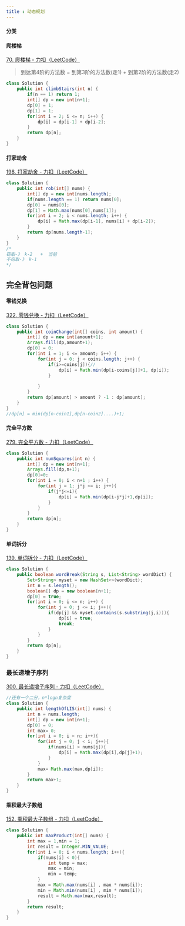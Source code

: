 ```yaml
---
title : 动态规划 
---
```


#### 分类

>
>
>

#### 爬楼梯

[70. 爬楼梯 - 力扣（LeetCode）](https://leetcode.cn/problems/climbing-stairs/description/?envType=study-plan-v2&envId=top-100-liked)

> 到达第4阶的方法数 = 到第3阶的方法数(走1) + 到第2阶的方法数(走2)

```java
class Solution {
    public int climbStairs(int n) {
        if(n == 1) return 1;
        int[] dp = new int[n+1];
        dp[0] = 1;
        dp[1] = 1;
        for(int i = 2; i <= n; i++) {
            dp[i] = dp[i-1] + dp[i-2];
        }
        return dp[n];
    }
}
```

#### 打家劫舍

[198. 打家劫舍 - 力扣（LeetCode）](https://leetcode.cn/problems/house-robber/description/?envType=study-plan-v2&envId=top-100-liked)

```java
class Solution {
    public int rob(int[] nums) {
        int[] dp = new int[nums.length];
        if(nums.length == 1) return nums[0];
        dp[0] = nums[0];
        dp[1] = Math.max(nums[0],nums[1]);
        for(int i = 2; i < nums.length; i++) {
            dp[i] = Math.max(dp[i-1], nums[i] + dp[i-2]);
        }
        return dp[nums.length-1];
    }
}
/*
窃取-》 k-2   +  当前
不窃取-》 k-1 
*/
```

## 完全背包问题

#### 零钱兑换

[322. 零钱兑换 - 力扣（LeetCode）](https://leetcode.cn/problems/coin-change/)

```java
class Solution {
    public int coinChange(int[] coins, int amount) {
        int[] dp = new int[amount+1];
        Arrays.fill(dp,amount+1);
        dp[0] = 0;
        for(int i = 1; i <= amount; i++) {
            for(int j = 0; j < coins.length; j++) {
                if(i>=coins[j]){//
                    dp[i] = Math.min(dp[i-coins[j]]+1, dp[i]);
                }
               
            }
        }
        return dp[amount] > amount ? -1 : dp[amount];
    }
}
//dp[n] = min(dp[n-coin1],dp[n-coin2]....)+1;
```

#### 完全平方数

[279. 完全平方数 - 力扣（LeetCode）](https://leetcode.cn/problems/perfect-squares/description/?envType=study-plan-v2&envId=top-100-liked)

```java
class Solution {
    public int numSquares(int n) {
        int[] dp = new int[n+1];
        Arrays.fill(dp,n+1);
        dp[0]=0;
        for(int i = 0; i < n+1 ; i++) {
            for(int j = 1; j*j <= i; j++){
                if(j*j<=i){
                    dp[i] = Math.min(dp[i-j*j]+1,dp[i]);
                }
            }
        }
        return dp[n];
    }
}
```

#### 单词拆分

[139. 单词拆分 - 力扣（LeetCode）](https://leetcode.cn/problems/word-break/description/?envType=study-plan-v2&envId=top-100-liked)

```java
class Solution {
    public boolean wordBreak(String s, List<String> wordDict) {
        Set<String> myset = new HashSet<>(wordDict);
        int n = s.length();
        boolean[] dp = new boolean[n+1];
        dp[0] = true;
        for(int i = 0; i <= n; i++) {
            for(int j = 0; j <= i; j++){
                if(dp[j] && myset.contains(s.substring(j,i))){
                    dp[i] = true;
                    break;
                }
            }
        }
        return dp[n];
    }
}
```

### 最长递增子序列

[300. 最长递增子序列 - 力扣（LeetCode）](https://leetcode.cn/problems/longest-increasing-subsequence/description/?envType=study-plan-v2&envId=top-100-liked)

```java
//还有一个二分，n*logn复杂度
class Solution {
    public int lengthOfLIS(int[] nums) {
        int n = nums.length;
        int[] dp = new int[n+1];
        dp[0] = 0;
        int max= 0;
        for(int i = 0; i < n; i++){
            for(int j = 0; j < i; j++){
                if(nums[i] > nums[j]){
                    dp[i] = Math.max(dp[i],dp[j]+1);
                }
            }
            max= Math.max(max,dp[i]);
        }
        return max+1;
    }
}
```

#### 乘积最大子数组

[152. 乘积最大子数组 - 力扣（LeetCode）](https://leetcode.cn/problems/maximum-product-subarray/description/?envType=study-plan-v2&envId=top-100-liked)

```java
class Solution {
    public int maxProduct(int[] nums) {
        int max = 1,min = 1;
        int result = Integer.MIN_VALUE;
        for(int i = 0; i < nums.length; i++){
            if(nums[i] < 0){
                int temp = max;
                max = min;
                min = temp;
            }
            max = Math.max(nums[i] , max * nums[i]);
            min = Math.min(nums[i] , min * nums[i]);
            result = Math.max(max,result);
        }
        return result;
    }
}
```

